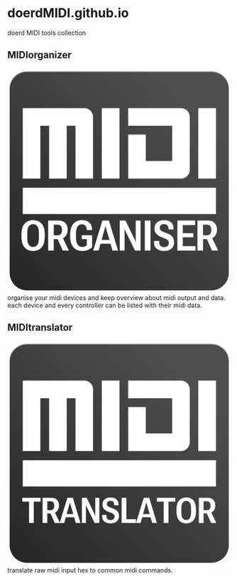 # doerdMIDI.github.io
doerd MIDI tools collection

## MIDIorganizer
[![MIDIorganizer](midiOrganizer.png)](https://gemichelst.github.io/doerdMIDI/MIDIorganiser/)
organise your midi devices and keep overview about midi output and data.
each device and every controller can be listed with their midi data.

## MIDItranslator
[![MIDItranslator](midiTranslator.png)](https://gemichelst.github.io/doerdMIDItranslator/)
translate raw midi input hex to common midi commands.



